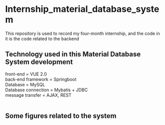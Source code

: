 # Internship_material_database_system
This repository is used to record my four-month internship, and the code in it is the code related to the backend

## Technology used in this Material Database System development<br />
front-end = VUE 2.0<br />
back-end framework = Springboot<br />
Database = MySQL<br />
Database connection = Mybatis + JDBC<br />
message transfer = AJAX, REST<br />
<br />
## Some figures related to the system<br />
